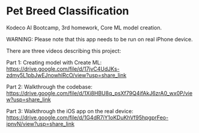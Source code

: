 #  Pet Breed Classification
Kodeco AI Bootcamp, 3rd homework, Core ML model creation.

WARNING:
Please note that this app needs to be run on real iPhone device.


There are three videos describing this project:

Part 1: Creating model with Create ML:
https://drive.google.com/file/d/17jvC4UdJKs-zdmy5L1pbJwEJnowhlRcO/view?usp=share_link

Part 2: Walkthrough the codebase:
https://drive.google.com/file/d/1Xi8HBU8q_psXf79Q4ifAkJ6zrA0_wx0P/view?usp=share_link

Part 3: Walkthrough the iOS app on the real device:
https://drive.google.com/file/d/1G4dR7iY1oKDuKhVf95hpgprFeo-ipnvN/view?usp=share_link


